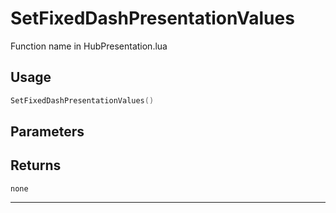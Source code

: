 # SetFixedDashPresentationValues
Function name in HubPresentation.lua
## Usage
```lua
SetFixedDashPresentationValues()
```
## Parameters

## Returns
`none`

---